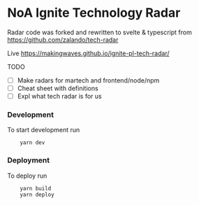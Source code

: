 # NoA Ignite Technology Radar

Radar code was forked and rewritten to svelte & typescript from
https://github.com/zalando/tech-radar

Live
https://makingwaves.github.io/ignite-pl-tech-radar/

TODO

- [ ] Make radars for martech and frontend/node/npm
- [ ] Cheat sheet with definitions
- [ ] Expl what tech radar is for us

### Development
To start development run
``` cp .env.example .env &
    yarn dev 
```

### Deployment
To deploy run
```
    yarn build 
    yarn deploy
```
